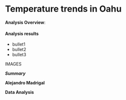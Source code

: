 # Temperature trends in Oahu

**Analysis Overview**: 


#### Analysis results
- bullet1
- bullet2
- bullet3

IMAGES

***Summary***

**Alejandro Madrigal**

**Data Analysis**
